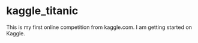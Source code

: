 # kaggle_titanic

This is my first online competition from kaggle.com. I am getting started on Kaggle. 
